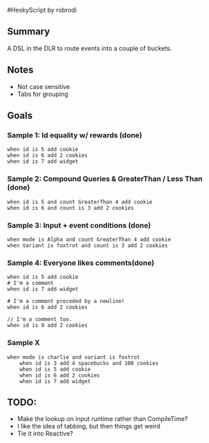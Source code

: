 #HeskyScript
by robrodi

## Summary
A DSL in the DLR to route events into a couple of buckets.

## Notes
*   Not case sensitive
*   Tabs for grouping

## Goals

### Sample 1: Id equality w/ rewards (done)
    when id is 5 add cookie
    when id is 6 add 2 cookies
    when id is 7 add widget

### Sample 2: Compound Queries & GreaterThan / Less Than  (done)
    when id is 5 and count GreaterThan 4 add cookie
    when id is 6 and count is 3 add 2 cookies

### Sample 3: Input + event conditions (done)
    when mode is Alpha and count GreaterThan 4 add cookie
    when Variant is foxtrot and count is 3 add 2 cookies

### Sample 4: Everyone likes comments(done)
    when id is 5 add cookie
    # I'm a comment
    when id is 7 add widget

    # I'm a comment preceded by a newline!
    when id is 6 add 2 cookies

    // I'm a comment too.
    when id is 9 add 2 cookies    

### Sample X
    when mode is charlie and variant is foxtrot
        when id is 3 add 4 spacebucks and 100 cookies
        when id is 5 add cookie
        when id is 6 add 2 cookies
        when id is 7 add widget

## TODO:
* Make the lookup on input runtime rather than CompileTime? 
* I like the idea of tabbing, but then things get weird
* Tie it into Reactive?
